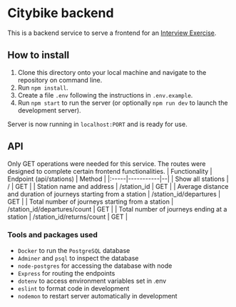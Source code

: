 # Citybike backend
This is a backend service to serve a frontend for an [Interview Exercise](https://github.com/solita/dev-academy-spring-2024-exercise).
## How to install
1. Clone this directory onto your local machine and navigate to the repository on command line.
2. Run `npm install`.
3. Create a file `.env` following the instructions in `.env.example`. 
4. Run `npm start` to run the server (or optionally `npm run dev` to launch the development server).

Server is now running in `localhost:PORT` and is ready for use.
## API
Only GET operations were needed for this service. The routes were designed to complete certain frontend functionalities.
| Functionality | Endpoint (api/stations) | Method |
|:-----|-----------|--|
| Show all stations | / | GET |
| Station name and address | /station_id | GET |
| Average distance and duration of journeys starting from a station | /station_id/departures | GET |
| Total number of journeys starting from a station | /station_id/departures/count | GET |
| Total number of journeys ending at a station | /station_id/returns/count | GET |

### Tools and packages used
- `Docker` to run the `PostgreSQL` database
- `Adminer` and `psql` to inspect the database
- `node-postgres` for accessing the database with node
- `Express` for routing the endpoints
- `dotenv` to access environment variables set in .env
- `eslint` to format code in development
- `nodemon` to restart server automatically in development
